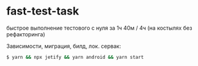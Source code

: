 # fast-test-task
быстрое выполнение тестового с нуля за 1ч 40м / 4ч (на костылях без рефакторинга)

Зависимости, миграция, билд, лок. сервак:
```sh
$ yarn && npx jetify && yarn android && yarn start
```
